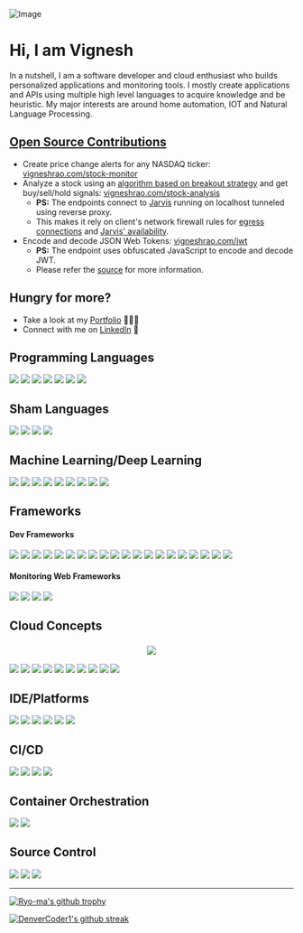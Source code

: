 
<!-- ![Image](https://user-images.githubusercontent.com/38729644/208155842-b2d1fe4f-8b06-4633-a8ad-6892f3f24f52.png) -->
<!-- ![Image](https://user-images.githubusercontent.com/38729644/208155920-889abfb1-78b6-4327-a053-15f3630f5bb5.png) -->
<!-- https://github.com/badges/shields/blob/master/doc/logos.md -->
![Image](https://user-images.githubusercontent.com/38729644/208155905-f2d3e7f2-a545-4d94-a38c-6685f6bb50f8.png)

# Hi, I am Vignesh

In a nutshell, I am a software developer and cloud enthusiast who builds personalized applications and monitoring tools. I mostly create applications and APIs using multiple high level languages to acquire knowledge and be heuristic. My major interests are around home automation, IOT and Natural Language Processing.

## [Open Source Contributions](https://opensource.guide/how-to-contribute/)
- Create price change alerts for any NASDAQ ticker: [vigneshrao.com/stock-monitor](https://vigneshrao.com/stock-monitor)
- Analyze a stock using an [algorithm based on breakout strategy](https://github.com/thevickypedia/trading-algorithm) and get buy/sell/hold signals: [vigneshrao.com/stock-analysis](https://vigneshrao.com/stock-analysis)
  - **PS:** The endpoints connect to [Jarvis](https://github.com/thevickypedia/Jarvis) running on localhost tunneled using reverse proxy.
  - This makes it rely on client's network firewall rules for [egress connections](https://ngrok.com/docs/guides/running-behind-firewalls) and [Jarvis' availability](https://health.jarvis.services/).
- Encode and decode JSON Web Tokens: [vigneshrao.com/jwt](https://vigneshrao.com/jwt)
  - **PS:** The endpoint uses obfuscated JavaScript to encode and decode JWT.
  - Please refer the [source](https://github.com/thevickypedia/jwt) for more information.

## Hungry for more?
- Take a look at my <a href="https://vigneshrao.com/"> Portfolio</a> 👨🏻‍💻
- Connect with me on <a href="https://www.linkedin.com/in/vignesh-sivanandha-rao/">LinkedIn</a> 💼

<!--    <img src="https://img.shields.io/badge/Open_Source-%23F05032.svg?style=for-the-badge&logo=open-source-initiative&logoColor=white">-->

## Programming Languages
<p>
    <img src="https://img.shields.io/badge/Python-3776AB?style=for-the-badge&logo=python&logoColor=white"/>
    <img src="https://img.shields.io/badge/C%2B%2B-00599C?style=for-the-badge&logo=c%2B%2B&logoColor=white"/>
    <img src="https://img.shields.io/badge/C-A8B9CC?style=for-the-badge&logo=c&logoColor=white"/>
    <img src="https://img.shields.io/badge/Apple_Script-000000?style=for-the-badge&logo=apple&logoColor=white"/>
    <img src="https://img.shields.io/badge/Java-ED8B00?style=for-the-badge&logo=java&logoColor=white"/>
    <img src="https://img.shields.io/badge/Processing-006699?style=for-the-badge&logo=processingfoundation&logoColor=white"/>
    <img src="https://img.shields.io/badge/Scala-DC322F?style=for-the-badge&logo=scala&logoColor=white"/>
</p>

## Sham Languages
<p>
    <img src="https://img.shields.io/badge/HTML5-E34F26?style=for-the-badge&logo=html5&logoColor=white"/>
    <img src="https://img.shields.io/badge/CSS-%231572B6.svg?style=for-the-badge&logo=css3&logoColor=white">
    <img src="https://img.shields.io/badge/JavaScript-F7DF1E?style=for-the-badge&logo=javascript&logoColor=black"/>
    <img src="https://img.shields.io/badge/Shell-20232A?style=for-the-badge&logo=powershell&logoColor=white"/>
</p>

## Machine Learning/Deep Learning
<p>
    <img src="https://img.shields.io/badge/TensorFlow-FF6F00?style=for-the-badge&logo=TensorFlow&logoColor=white"/>
    <img src="https://img.shields.io/badge/OpenCV-27338e?style=for-the-badge&logo=OpenCV&logoColor=white"/>
    <img src="https://img.shields.io/badge/scikit_learn-F7931E?style=for-the-badge&logo=scikit-learn&logoColor=white"/>
    <img src="https://img.shields.io/badge/pytorch-EE4C2C?style=for-the-badge&logo=pytorch&logoColor=white"/>
    <img src="https://img.shields.io/badge/Keras-D00000?style=for-the-badge&logo=keras&logoColor=white"/>
    <img src="https://img.shields.io/badge/numpy-013243?style=for-the-badge&logo=numpy&logoColor=white"/>
    <img src="https://img.shields.io/badge/pandas-150458?style=for-the-badge&logo=pandas&logoColor=white"/>
    <img src="https://img.shields.io/badge/IBM-Watson-BE95FF?style=for-the-badge&logo=ibmwatson&logoColor=white"/>
    <img src="https://img.shields.io/badge/OpenCV-5C3EE8?style=for-the-badge&logo=opencv&logoColor=white"/>
</p>

## Frameworks
#### Dev Frameworks
<p>
    <img src="https://img.shields.io/badge/FastAPI-%2300C4CC.svg?style=for-the-badge&logo=fastapi&logoColor=white">
    <img src="https://img.shields.io/badge/Django-092E20?style=for-the-badge&logo=django&logoColor=white"/>
    <img src="https://img.shields.io/badge/Flask-000000?style=for-the-badge&logo=flask&logoColor=white"/>
    <img src="https://img.shields.io/badge/PyTest-0A9EDC.svg?style=for-the-badge&logo=pytest&logoColor=white">
    <!--<img src="https://img.shields.io/badge/Django-%23430098?style=for-the-badge&logo=django&logoColor=white"/>-->
    <img src="https://img.shields.io/badge/node.js-%2343853D.svg?style=for-the-badge&logo=node.js&logoColor=white">
    <img src="https://img.shields.io/badge/Bootstrap-593D88.svg?style=for-the-badge&logo=bootstrap&logoColor=white">
    <img src="https://img.shields.io/badge/React-61DAFB?style=for-the-badge&logo=react&logoColor=white"/>
    <img src="https://img.shields.io/badge/Apache_Tomcat-4053D6.svg?style=for-the-badge&logo=apachetomcat&logoColor=white">
    <img src="https://img.shields.io/badge/AIOHTTP-2C5BB4.svg?style=for-the-badge&logo=aiohttp&logoColor=white">
    <img src="https://img.shields.io/badge/OpenVPN-EA7E20.svg?style=for-the-badge&logo=OpenVPN&logoColor=white">
    <img src="https://img.shields.io/badge/Palo_Alto-83DA77.svg?style=for-the-badge&logo=paloaltosoftware&logoColor=white">
    <img src="https://img.shields.io/badge/SQLite-003B57.svg?style=for-the-badge&logo=sqlite&logoColor=white">
    <img src="https://img.shields.io/badge/Azure_DevOps-0078D7.svg?style=for-the-badge&logo=azuredevops&logoColor=white">
    <img src="https://img.shields.io/badge/Helm-0F1689.svg?style=for-the-badge&logo=helm&logoColor=white">
    <img src="https://img.shields.io/badge/JWT-000000?style=for-the-badge&logo=jsonwebtokens&logoColor=white"/>
    <img src="https://img.shields.io/badge/Pre-Commit-FAB040?style=for-the-badge&logo=pre-commit&logoColor=white"/>
    <img src="https://img.shields.io/badge/Roku-662D91?style=for-the-badge&logo=roku&logoColor=white"/>
    <img src="https://img.shields.io/badge/Selenium-43B02A?style=for-the-badge&logo=selenium&logoColor=white"/>
    <img src="https://img.shields.io/badge/Serverless-FD5750?style=for-the-badge&logo=serverless&logoColor=white"/>
    <img src="https://img.shields.io/badge/Swagger-85EA2D?style=for-the-badge&logo=swagger&logoColor=white"/>
</p>

#### Monitoring Web Frameworks
<p>
    <img src="https://img.shields.io/badge/Splunk-000000.svg?style=for-the-badge&logo=splunk&logoColor=white">
    <img src="https://img.shields.io/badge/NewRelic-008C99.svg?style=for-the-badge&logo=newrelic&logoColor=white">
    <img src="https://img.shields.io/badge/Datadog-632CA6.svg?style=for-the-badge&logo=datadog&logoColor=white">
    <img src="https://img.shields.io/badge/Grafana-F46800.svg?style=for-the-badge&logo=grafana&logoColor=white">
</p>

## Cloud Concepts
<h3 align="center"><img src="https://img.shields.io/badge/AWS-232F3E.svg?style=for-the-badge&logo=amazonaws&logoColor=white"></h3>
<p>
    <img src="https://img.shields.io/badge/Lambda-FF9900.svg?style=for-the-badge&logo=awslambda&logoColor=white">
    <img src="https://img.shields.io/badge/DynamoDB-4053D6.svg?style=for-the-badge&logo=amazondynamodb&logoColor=white">
    <img src="https://img.shields.io/badge/S3-569A31.svg?style=for-the-badge&logo=amazons3&logoColor=white">
    <img src="https://img.shields.io/badge/EC2-FF6F00.svg?style=for-the-badge&logo=amazonec2&logoColor=white">
    <img src="https://img.shields.io/badge/SQS-3775A9.svg?style=for-the-badge&logo=amazonsqs&logoColor=white">
    <img src="https://img.shields.io/badge/ECS-FF6F00.svg?style=for-the-badge&logo=amazonecs&logoColor=white">
    <img src="https://img.shields.io/badge/RDS-527FFF.svg?style=for-the-badge&logo=amazonrds&logoColor=white">
    <img src="https://img.shields.io/badge/CloudWatch-CA4245.svg?style=for-the-badge&logo=amazoncloudwatch&logoColor=white">
    <img src="https://img.shields.io/badge/API-Gateway-44A833.svg?style=for-the-badge&logo=amazonapigateway&logoColor=white">
    <img src="https://img.shields.io/badge/Fargate-FF9900.svg?style=for-the-badge&logo=awsfargate&logoColor=white">
</p>

## IDE/Platforms
<p>
    <img src="https://img.shields.io/badge/PyCharm-000000?style=for-the-badge&logo=pycharm&logoColor=white"/>
    <img src="https://img.shields.io/badge/Jupyter-F37626?style=for-the-badge&logo=jupyter&logoColor=white"/>
    <img src="https://img.shields.io/badge/Spyder-IDE-FF0000?style=for-the-badge&logo=spyderide&logoColor=white"/>
    <img src="https://img.shields.io/badge/Anaconda-44A833?style=for-the-badge&logo=anaconda&logoColor=white"/>
    <img src="https://img.shields.io/badge/GoogleColab-F9AB00?style=for-the-badge&logo=googlecolab&logoColor=white"/>
    <img src="https://img.shields.io/badge/IntelliJ-000000?style=for-the-badge&logo=intellijidea&logoColor=white"/>
</p>

## CI/CD
<p>
    <img src="https://img.shields.io/badge/GitHub_Actions-2088FF.svg?style=for-the-badge&logo=github-actions&logoColor=white">
    <img src="https://img.shields.io/badge/Jenkins-000000?style=for-the-badge&logo=jenkins&logoColor=white"/>
    <img src="https://img.shields.io/badge/Spinnaker-139BB4.svg?style=for-the-badge&logo=spinnaker&logoColor=white">
    <img src="https://img.shields.io/badge/Bamboo-0052CC.svg?style=for-the-badge&logo=bamboo&logoColor=white">
</p>

## Container Orchestration
<p>
    <img src="https://img.shields.io/badge/Docker-%23404d59.svg?style=for-the-badge&logo=docker&logoColor=white">
    <img src="https://img.shields.io/badge/Kubernetes-%23007ACC.svg?style=for-the-badge&logo=kubernetes&logoColor=white">
</p>

## Source Control
<p>
    <img src="https://img.shields.io/badge/GitHub-%23121011.svg?style=for-the-badge&logo=github&logoColor=white">
    <img src="https://img.shields.io/badge/Pypi-3775A9?style=for-the-badge&logo=pypi&logoColor=white"/>
    <img src="https://img.shields.io/badge/Gitlab-FC6D26?style=for-the-badge&logo=gitlab&logoColor=white"/>
</p>

---

<!-- <img src="https://user-images.githubusercontent.com/38729644/88803242-cb449300-d171-11ea-9dbd-ba42e806fa8c.png" width="400" height="150" alt="git logo"> -->

[![Ryo-ma's github trophy](https://github-profile-trophy.vercel.app/?username=thevickypedia&row=1&theme=onedark)](https://github.com/ryo-ma/github-profile-trophy)

[![DenverCoder1's github streak](https://github-readme-streak-stats.herokuapp.com/?user=thevickypedia&theme=blue-green)](https://github.com/DenverCoder1/github-readme-streak-stats)

<!-- <a href="https://vigneshrao.com/projects">
<img align="left" src="https://github-readme-stats.vercel.app/api/?username=thevickypedia&count_private=true&show_icons=true&theme=dark" width="500" alt="git stats">
</a>
<a href="https://vigneshrao.com/projects">
<img align="left" src="https://github-readme-stats.vercel.app/api/top-langs/?username=thevickypedia&count_private=true&langs_count=10&hide=HTML,CSS,CMake,SCSS,Makefile,Batchfile,Less&layout=compact&theme=dark" width="400" alt="lang stats">
</a> -->
